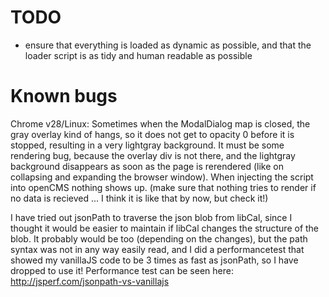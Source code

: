 TODO
====
* ensure that everything is loaded as dynamic as possible, and that the loader script is as tidy and human readable as possible

Known bugs
==========
Chrome v28/Linux: Sometimes when the ModalDialog map is closed, the gray overlay kind of hangs, so it does not get to opacity 0 before it is stopped, resulting in a very lightgray background. It must be some rendering bug, because the overlay div is not there, and the lightgray background disappears as soon as the page is rerendered (like on collapsing and expanding the browser window).
When injecting the script into openCMS nothing shows up. (make sure that nothing tries to render if no data is recieved ... I think it is like that by now, but check it!)

I have tried out jsonPath to traverse the json blob from libCal, since I thought it would be easier to maintain if libCal changes the structure of the blob. It probably would be too (depending on the changes), but the path syntax was not in any way easily read, and I did a performancetest that showed my vanillaJS code to be 3 times as fast as jsonPath, so I have dropped to use it! Performance test can be seen here: http://jsperf.com/jsonpath-vs-vanillajs

